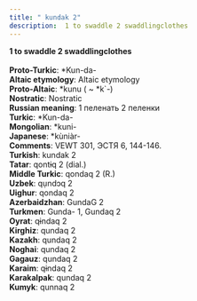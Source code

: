 ```yaml
---
title: " kundak 2"
description:  1 to swaddle 2 swaddlingclothes
---
```

<strong> 1 to swaddle 2 swaddlingclothes</strong><br><br>
<strong>Proto-Turkic</strong>:  *Kun-da-<br>
<strong>Altaic etymology</strong>:  Altaic etymology<br>
<strong> Proto-Altaic</strong>:  *kunu ( ~ *k`-)<br>
<strong>Nostratic</strong>:  Nostratic<br>
<strong>Russian meaning</strong>:  1 пеленать 2 пеленки<br>
<strong>Turkic</strong>:  *Kun-da-<br>
<strong>Mongolian</strong>:  *kuni-<br>
<strong>Japanese</strong>:  *kùniàr-<br>
<strong>Comments</strong>:  VEWT 301, ЭСТЯ 6, 144-146.<br>
<strong>Turkish</strong>:  kundak 2<br>
<strong>Tatar</strong>:  qontɨq 2 (dial.)<br>
<strong>Middle Turkic</strong>:  qondaq 2 (R.)<br>
<strong>Uzbek</strong>:  qụndɔq 2<br>
<strong>Uighur</strong>:  qondaq 2<br>
<strong>Azerbaidzhan</strong>:  GundaG 2<br>
<strong>Turkmen</strong>:  Gunda- 1, Gundaq 2<br>
<strong>Oyrat</strong>:  qɨndaq 2<br>
<strong>Kirghiz</strong>:  qundaq 2<br>
<strong>Kazakh</strong>:  qundaq 2<br>
<strong>Noghai</strong>:  qundaq 2<br>
<strong>Gagauz</strong>:  qundaq 2<br>
<strong>Karaim</strong>:  qɨndaq 2<br>
<strong>Karakalpak</strong>:  qundaq 2<br>
<strong>Kumyk</strong>:  qunnaq 2<br>



